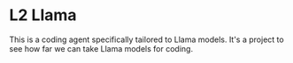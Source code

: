 # L2 Llama

This is a coding agent specifically tailored to Llama models. It's a project to see how far we can take Llama models for coding.
